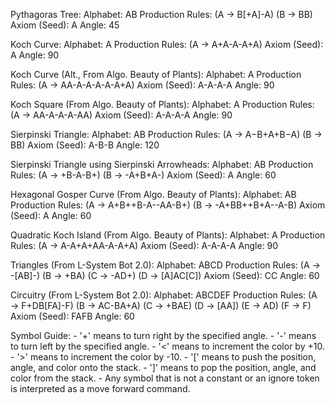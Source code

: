 Pythagoras Tree:
    Alphabet: AB
    Production Rules:
        (A → B[+A]-A)
        (B → BB)
    Axiom (Seed): A
    Angle: 45

Koch Curve:
    Alphabet: A
    Production Rules:
        (A → A+A-A-A+A)
    Axiom (Seed): A
    Angle: 90

Koch Curve (Alt.,  From Algo. Beauty of Plants):
    Alphabet: A
    Production Rules:
        (A → AA-A-A-A-A-A+A)
    Axiom (Seed): A-A-A-A
    Angle: 90

Koch Square (From Algo. Beauty of Plants):
    Alphabet: A
    Production Rules:
        (A → AA-A-A-A-AA)
    Axiom (Seed): A-A-A-A
    Angle: 90

Sierpinski Triangle:
    Alphabet: AB
    Production Rules:
        (A → A−B+A+B−A)
        (B → BB)
    Axiom (Seed): A-B-B
    Angle: 120

Sierpinski Triangle using Sierpinski Arrowheads:
    Alphabet: AB
    Production Rules:
        (A → +B-A-B+)
        (B → -A+B+A-)
    Axiom (Seed): A
    Angle: 60

Hexagonal Gosper Curve (From Algo. Beauty of Plants):
    Alphabet: AB
    Production Rules:
        (A → A+B++B-A--AA-B+)
        (B → -A+BB++B+A--A-B)
    Axiom (Seed): A
    Angle: 60

Quadratic Koch Island (From Algo. Beauty of Plants):
    Alphabet: A
    Production Rules:
        (A → A-A+A+AA-A-A+A)
    Axiom (Seed): A-A-A-A
    Angle: 90

Triangles (From L-System Bot 2.0):
    Alphabet: ABCD
    Production Rules:
        (A → -[AB]-)
        (B → +BA)
        (C → -AD+)
        (D → [A]AC[C])
    Axiom (Seed): CC
    Angle: 60

Circuitry (From L-System Bot 2.0):
    Alphabet: ABCDEF
    Production Rules:
        (A → F+DB[FA]-F)
        (B → AC-BA+A)
        (C → +BAE)
        (D → [AA])
        (E → AD)
        (F → F)
    Axiom (Seed): FAFB
    Angle: 60

Symbol Guide:
    - '+' means to turn right by the specified angle.
    - '-' means to turn left by the specified angle.
    - '<' means to increment the color by +10.
    - '>' means to increment the color by -10.
    - '[' means to push the position, angle, and color onto the stack.
    - ']' means to pop the position, angle, and color from the stack.
    - Any symbol that is not a constant or an ignore token is interpreted as a move forward command.

